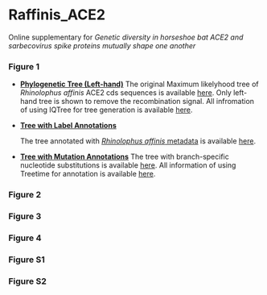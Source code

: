 # Raffinis_ACE2

Online supplementary for *Genetic diversity in horseshoe bat ACE2 and sarbecovirus spike proteins mutually shape one another*


### Figure 1

* [**Phylogenetic Tree (Left-hand)**](Figure_1/RaACE2_cds_1-1686_Rsh-out.treefile)
  The original Maximum likelyhood tree of _Rhinolophus affinis_ ACE2 cds sequences is available [here](Figure_1/RaACE2_cds_1-1686_Rsh-out.treefile). 
  Only left-hand tree is shown to remove the recombination signal. 
  All infromation of using IQTree for tree generation is available [here](Figure_1/RaACE2_cds_1-1686_Rsh-out.iqtree).

* [**Tree with Label Annotations**](Figure_1/RaACE2_cds_1-1686_Rsh-out_rt.nwk)

  The tree annotated with [_Rhinolophus affinis_ metadata](Figure_1/RaACE2_metadata.tsv) is available [here](Figure_1/RaACE2_cds_1-1686_Rsh-out_rt.nwk). 

* [**Tree with Mutation Annotations**](Figure_1/treetime_mut_annotations/RaACE2_cds_1-1686_Rsh-out_annotated_tree.nexus)
  The tree with branch-specific nucleotide substitutions is available [here](Figure_1/treetime_mut_annotations/RaACE2_cds_1-1686_Rsh-out_annotated_tree.nexus). 
  All information of using Treetime for annotation is available [here](Figure_1/treetime_mut_annotations).

### Figure 2



### Figure 3



### Figure 4



### Figure S1



### Figure S2



